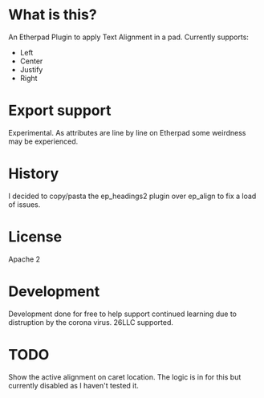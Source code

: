 # What is this?
An Etherpad Plugin to apply Text Alignment in a pad.  Currently supports:

* Left
* Center
* Justify
* Right

# Export support
Experimental.  As attributes are line by line on Etherpad some weirdness may be experienced.

# History
I decided to copy/pasta the ep_headings2 plugin over ep_align to fix a load of issues.

# License
Apache 2

# Development
Development done for free to help support continued learning due to distruption by the corona virus.  26LLC supported.

# TODO
Show the active alignment on caret location.  The logic is in for this but currently disabled as I haven't tested it.
